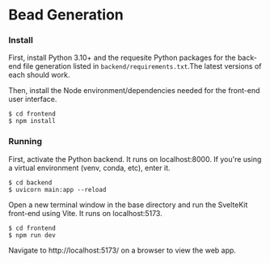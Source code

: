 # Bead Generation

### Install

First, install Python 3.10+ and the requesite Python packages for the back-end file generation listed in `backend/requirements.txt`.The latest versions of each should work.

Then, install the Node environment/dependencies needed for the front-end user interface.

```
$ cd frontend
$ npm install
```

### Running

First, activate the Python backend. It runs on localhost:8000. If you're using a virtual environment (venv, conda, etc), enter it.

```
$ cd backend
$ uvicorn main:app --reload
```

Open a new terminal window in the base directory and run the SvelteKit front-end using Vite. It runs on localhost:5173.

```
$ cd frontend
$ npm run dev
```

Navigate to http://localhost:5173/ on a browser to view the web app.
